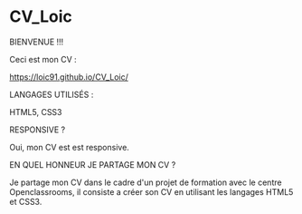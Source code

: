 # CV_Loic

BIENVENUE !!!

Ceci est mon CV : 

https://loic91.github.io/CV_Loic/

LANGAGES UTILISÉS :

HTML5, CSS3

RESPONSIVE ?

Oui, mon CV est est responsive.

EN QUEL HONNEUR JE PARTAGE MON CV ?

Je partage mon CV dans le cadre d'un projet de formation avec le centre Openclassrooms, il consiste a créer son CV en utilisant les langages HTML5 et CSS3.

